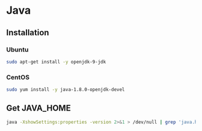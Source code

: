 # Java

## Installation

### Ubuntu

```sh
sudo apt-get install -y openjdk-9-jdk
```

### CentOS

```sh
sudo yum install -y java-1.8.0-openjdk-devel
```

## Get JAVA_HOME

```sh
java -XshowSettings:properties -version 2>&1 > /dev/null | grep 'java.home'
```
